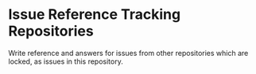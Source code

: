 # Issue Reference Tracking Repositories

Write reference and answers for issues from other repositories which are locked, as issues in this repository.
